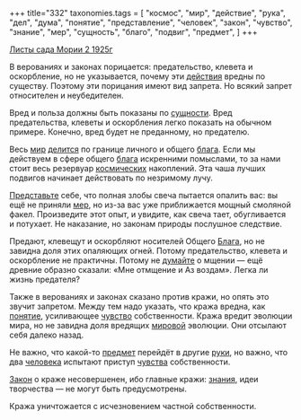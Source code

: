 +++
title="332"
taxonomies.tags = [
 "космос",
 "мир",
 "действие",
 "рука",
 "дел",
 "дума",
 "понятие",
 "представление",
 "человек",
 "закон",
 "чувство",
 "знание",
 "мер",
 "сущность",
 "благо",
 "подвиг",
 "предмет",
]
+++

[Листы сада Мории 2 1925г](/agni/1925)

В верованиях и законах порицается: предательство, клевета и оскорбление, но не указывается, почему эти [действия](/tags/действие) вредны по существу. Поэтому эти порицания имеют вид запрета. Но всякий запрет относителен и неубедителен.   

Вред и польза должны быть показаны по [сущности](/tags/сущность). Вред предательства, клеветы и оскорбления легко показать на обычном примере. Конечно, вред будет не преданному, но предателю.   

Весь [мир](/tags/мир) [делится](/tags/дел) по границе личного и общего [блага](/tags/благо). Если мы действуем в сфере общего [блага](/tags/благо) искренними помыслами, то за нами стоит весь резервуар [космических](/tags/космос) накоплений. Эта чаша лучших подвигов начинает действовать по незримому лучу.   

[Представьте](/tags/представление) себе, что полная злобы свеча пытается опалить вас: вы ещё не приняли [мер](/tags/мер), но из-за вас уже приближается мощный смоляной факел. Произведите этот опыт, и увидите, как свеча тает, обугливается и потухает. Не наказание, но законам природы послушное следствие.   

Предают, клевещут и оскорбляют носителей Общего [Блага](/tags/благо), но не завидна доля этих опаляющих огней. Потому предательство, клевета и оскорбление не практичны. Потому не [думайте](/tags/дума) о мщении — ещё древние образно сказали: «Мне отмщение и Аз воздам». Легка ли жизнь предателя?   

Также в верованиях и законах сказано против кражи, но опять это звучит запретом. Между тем надо указать, что кража вредна, как [понятие](/tags/понятие), усиливающее [чувство](/tags/чувство) собственности. Кража вредит эволюции мира, но не завидна доля вредящих [мировой](/tags/мир) эволюции. Они отсылают себя далеко назад.   

Не важно, что какой-то [предмет](/tags/предмет) перейдёт в другие [руки](/tags/рука), но важно, что два [человека](/tags/человек) испытают приступ [чувства](/tags/чувство) собственности.   

[Закон](/tags/закон) о краже несовершенен, ибо главные кражи: [знания](/tags/знание), идеи творчества — не могут быть предусмотрены.   

Кража уничтожается с исчезновением частной собственности.   

